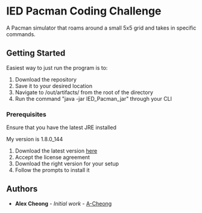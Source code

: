 # IED Pacman Coding Challenge

A Pacman simulator that roams around a small 5x5 grid and takes in specific commands.

## Getting Started

Easiest way to just run the program is to:
1. Download the repository
2. Save it to your desired location
3. Navigate to /out/artifacts/ from the root of the directory
4. Run the command "java -jar IED_Pacman_jar" through your CLI 

### Prerequisites

Ensure that you have the latest JRE installed

My version is 1.8.0_144

1. Download the latest version [here](http://www.oracle.com/technetwork/java/javase/downloads/jre8-downloads-2133155.html)
2. Accept the license agreement
3. Download the right version for your setup
4. Follow the prompts to install it


## Authors

* **Alex Cheong** - *Initial work* - [A-Cheong](https://github.com/A-Cheong)

